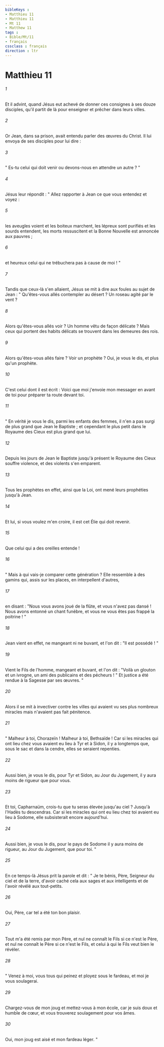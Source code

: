 ```yaml
---
bibleKeys : 
- Matthieu 11
- Matthieu 11
- Mt 11
- Matthew 11
tags : 
- Bible/Mt/11
- français
cssclass : français
direction : ltr
---
```


# Matthieu 11

###### 1
Et il advint, quand Jésus eut achevé de donner ces consignes à ses douze disciples, qu'il partit de là pour enseigner et prêcher dans leurs villes. 
###### 2
Or Jean, dans sa prison, avait entendu parler des œuvres du Christ. Il lui envoya de ses disciples pour lui dire : 
###### 3
" Es-tu celui qui doit venir ou devons-nous en attendre un autre ? " 
###### 4
Jésus leur répondit : " Allez rapporter à Jean ce que vous entendez et voyez : 
###### 5
les aveugles voient et les boiteux marchent, les lépreux sont purifiés et les sourds entendent, les morts ressuscitent et la Bonne Nouvelle est annoncée aux pauvres ; 
###### 6
et heureux celui qui ne trébuchera pas à cause de moi ! " 
###### 7
Tandis que ceux-là s'en allaient, Jésus se mit à dire aux foules au sujet de Jean : " Qu'êtes-vous allés contempler au désert ? Un roseau agité par le vent ? 
###### 8
Alors qu'êtes-vous allés voir ? Un homme vêtu de façon délicate ? Mais ceux qui portent des habits délicats se trouvent dans les demeures des rois. 
###### 9
Alors qu'êtes-vous allés faire ? Voir un prophète ? Oui, je vous le dis, et plus qu'un prophète. 
###### 10
C'est celui dont il est écrit : Voici que moi j'envoie mon messager en avant de toi pour préparer ta route devant toi. 
###### 11
" En vérité je vous le dis, parmi les enfants des femmes, il n'en a pas surgi de plus grand que Jean le Baptiste ; et cependant le plus petit dans le Royaume des Cieux est plus grand que lui. 
###### 12
Depuis les jours de Jean le Baptiste jusqu'à présent le Royaume des Cieux souffre violence, et des violents s'en emparent. 
###### 13
Tous les prophètes en effet, ainsi que la Loi, ont mené leurs prophéties jusqu'à Jean. 
###### 14
Et lui, si vous voulez m'en croire, il est cet Élie qui doit revenir. 
###### 15
Que celui qui a des oreilles entende ! 
###### 16
" Mais à qui vais-je comparer cette génération ? Elle ressemble à des gamins qui, assis sur les places, en interpellent d'autres, 
###### 17
en disant : "Nous vous avons joué de la flûte, et vous n'avez pas dansé ! Nous avons entonné un chant funèbre, et vous ne vous êtes pas frappé la poitrine ! " 
###### 18
Jean vient en effet, ne mangeant ni ne buvant, et l'on dit : "Il est possédé ! " 
###### 19
Vient le Fils de l'homme, mangeant et buvant, et l'on dit : "Voilà un glouton et un ivrogne, un ami des publicains et des pécheurs ! " Et justice a été rendue à la Sagesse par ses œuvres. " 
###### 20
Alors il se mit à invectiver contre les villes qui avaient vu ses plus nombreux miracles mais n'avaient pas fait pénitence. 
###### 21
" Malheur à toi, Chorazeïn ! Malheur à toi, Bethsaïde ! Car si les miracles qui ont lieu chez vous avaient eu lieu à Tyr et à Sidon, il y a longtemps que, sous le sac et dans la cendre, elles se seraient repenties. 
###### 22
Aussi bien, je vous le dis, pour Tyr et Sidon, au Jour du Jugement, il y aura moins de rigueur que pour vous. 
###### 23
Et toi, Capharnaüm, crois-tu que tu seras élevée jusqu'au ciel ? Jusqu'à l'Hadès tu descendras. Car si les miracles qui ont eu lieu chez toi avaient eu lieu à Sodome, elle subsisterait encore aujourd'hui. 
###### 24
Aussi bien, je vous le dis, pour le pays de Sodome il y aura moins de rigueur, au Jour du Jugement, que pour toi. " 
###### 25
En ce temps-là Jésus prit la parole et dit : " Je te bénis, Père, Seigneur du ciel et de la terre, d'avoir caché cela aux sages et aux intelligents et de l'avoir révélé aux tout-petits. 
###### 26
Oui, Père, car tel a été ton bon plaisir. 
###### 27
Tout m'a été remis par mon Père, et nul ne connaît le Fils si ce n'est le Père, et nul ne connaît le Père si ce n'est le Fils, et celui à qui le Fils veut bien le révéler. 
###### 28
" Venez à moi, vous tous qui peinez et ployez sous le fardeau, et moi je vous soulagerai. 
###### 29
Chargez-vous de mon joug et mettez-vous à mon école, car je suis doux et humble de cœur, et vous trouverez soulagement pour vos âmes. 
###### 30
Oui, mon joug est aisé et mon fardeau léger. " 

